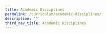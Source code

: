 ```yaml
---
title: Academic Disciplines
permalink: /curriculum/academic-disciplines/
description: ""
third_nav_title: Academic Disciplines
---
```

